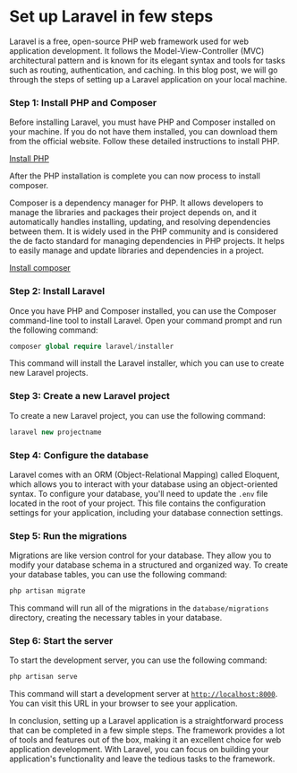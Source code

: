 # Set up Laravel in few steps

Laravel is a free, open-source PHP web framework used for web application development. It follows the Model-View-Controller (MVC) architectural pattern and is known for its elegant syntax and tools for tasks such as routing, authentication, and caching. In this blog post, we will go through the steps of setting up a Laravel application on your local machine.

### Step 1: Install PHP and Composer

Before installing Laravel, you must have PHP and Composer installed on your machine. If you do not have them installed, you can download them from the official website. Follow these detailed instructions to install PHP.

[Install PHP](https://www.php.net/manual/en/install.php)

After the PHP installation is complete you can now process to install composer.

Composer is a dependency manager for PHP. It allows developers to manage the libraries and packages their project depends on, and it automatically handles installing, updating, and resolving dependencies between them. It is widely used in the PHP community and is considered the de facto standard for managing dependencies in PHP projects. It helps to easily manage and update libraries and dependencies in a project.

[Install composer](https://getcomposer.org/doc/00-intro.md#installation-linux-unix-macos)

### Step 2: Install Laravel

Once you have PHP and Composer installed, you can use the Composer command-line tool to install Laravel. Open your command prompt and run the following command:

```php
composer global require laravel/installer
```

This command will install the Laravel installer, which you can use to create new Laravel projects.

### Step 3: Create a new Laravel project

To create a new Laravel project, you can use the following command:

```php
laravel new projectname
```

### Step 4: Configure the database

Laravel comes with an ORM (Object-Relational Mapping) called Eloquent, which allows you to interact with your database using an object-oriented syntax. To configure your database, you'll need to update the `.env` file located in the root of your project. This file contains the configuration settings for your application, including your database connection settings.

### Step 5: Run the migrations

Migrations are like version control for your database. They allow you to modify your database schema in a structured and organized way. To create your database tables, you can use the following command:

```php
php artisan migrate
```

This command will run all of the migrations in the `database/migrations` directory, creating the necessary tables in your database.

### Step 6: Start the server

To start the development server, you can use the following command:

```php
php artisan serve
```

This command will start a development server at [`http://localhost:8000`](http://localhost:8000). You can visit this URL in your browser to see your application.

In conclusion, setting up a Laravel application is a straightforward process that can be completed in a few simple steps. The framework provides a lot of tools and features out of the box, making it an excellent choice for web application development. With Laravel, you can focus on building your application's functionality and leave the tedious tasks to the framework.